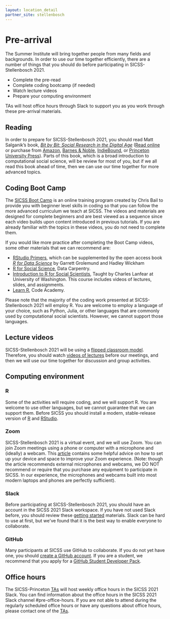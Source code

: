 ```yaml
---
layout: location_detail
partner_site: stellenbosch
---
```


# Pre-arrival

The Summer Institute will bring together people from many fields and backgrounds. In order to use our time together efficiently, there are a number of things that you should do before participating in SICSS-Stellenbosch 2021.

- Complete the pre-read
- Complete coding bootcamp (if needed)
- Watch lecture videos
- Prepare your computing environment

TAs will host office hours through Slack to support you as you work through these pre-arrival materials.

## Reading

In order to prepare for SICSS-Stellenbosch 2021, you should read Matt Salganik’s book, *[Bit by Bit: Social Research in the Digital Age](http://www.bitbybitbook.com)* ([Read online](https://www.bitbybitbook.com/en/1st-ed/preface/) or purchase from [Amazon](https://www.amazon.com/Bit-Social-Research-Digital-Age/dp/0691158649), [Barnes & Noble](https://www.barnesandnoble.com/w/bit-by-bit-matthew-salganik/1125483924), [IndieBound](https://www.indiebound.org/book/9780691158648), or [Princeton University Press](https://press.princeton.edu/titles/11057.html)). Parts of this book, which is a broad introduction to computational social science, will be review for most of you, but if we all read this book ahead of time, then we can use our time together for more advanced topics.

## Coding Boot Camp

The [SICSS Boot Camp](https://sicss.io/boot_camp) is an online training program created by Chris Bail to provide you with beginner level skills in coding so that you can follow the more advanced curriculum we teach at SICSS. The videos and materials are designed for complete beginners and are best viewed as a sequence since each video builds upon content introduced in previous tutorials. If you are already familiar with the topics in these videos, you do not need to complete them.

If you would like more practice after completing the Boot Camp videos, some other materials that we can recommend are:
- [RStudio Primers](https://rstudio.cloud/learn/primers), which can be supplemented by the open access book _[R for Data Science](https://r4ds.had.co.nz/)_ by Garrett Grolemund and Hadley Wickham
- [R for Social Science](https://datacarpentry.org/r-socialsci/), Data Carpentry.  
- [Introduction to R for Social Scientists](https://clanfear.github.io/CSSS508/), Taught by Charles Lanfear at University of Washington. This course includes videos of lectures, slides, and assignments.
- [Learn R](https://www.codecademy.com/learn/learn-r), Code Academy.

Please note that the majority of the coding work presented at SICSS-Stellenbosch 2021 will employ R. You are welcome to employ a language of your choice, such as Python, Julia, or other languages that are commonly used by computational social scientists.  However, we cannot support those languages.

## Lecture videos

SICSS-Stellenbosch 2021 will be using a [flipped classroom model](https://en.wikipedia.org/wiki/Flipped_classroom).  Therefore, you should watch [videos of lectures](https://sicss.io/curriculum) before our meetings, and then we will use our time together for discussion and group activities.

## Computing environment

### R

Some of the activities will require coding, and we will support R. You are welcome to use other languages, but we cannot guarantee that we can support them. Before SICSS you should install a modern, stable-release version of [R](https://www.r-project.org/) and [RStudio](https://rstudio.com/products/rstudio/download/).

### Zoom

SICSS-Stellenbosch 2021 is a virtual event, and we will use Zoom. You can join Zoom meetings using a phone or computer with a microphone and (ideally) a webcam. This [article](https://thewirecutter.com/blog/professional-video-call-from-home/) contains some helpful advice on how to set up your device and space to improve your Zoom experience. (Note: though the article recommends external microphones and webcams, we DO NOT recommend or require that you purchase any equipment to participate in SICSS. In our experience, the microphones and webcams built into most modern laptops and phones are perfectly sufficient).

### Slack

Before participating at SICSS-Stellenbosch 2021, you should have an account in the SICSS 2021 Slack workspace.  If you have not used Slack before, you should review these [getting started](https://slack.com/help/categories/360000049043-Getting-started) materials.  Slack can be hard to use at first, but we've found that it is the best way to enable everyone to collaborate.

### GitHub

Many participants at SICSS use GitHub to collaborate. If you do not yet have one, you should [create a GitHub account](https://github.com/join). If you are a student, we recommend that you apply for a [GitHub Student Developer Pack](https://education.github.com/pack).

## Office hours

The SICSS-Princeton [TAs](https://sicss.io/2021/princeton/people#teaching_assistants) will host weekly office hours in the SICSS 2021 Slack. You can find information about the office hours in the SICSS 2021 Slack channel #pre-office-hours. If you are not able to attend during the regularly scheduled office hours or have any questions about office hours, please contact one of the [TAs](https://sicss.io/2021/princeton/people#teaching_assistants).
